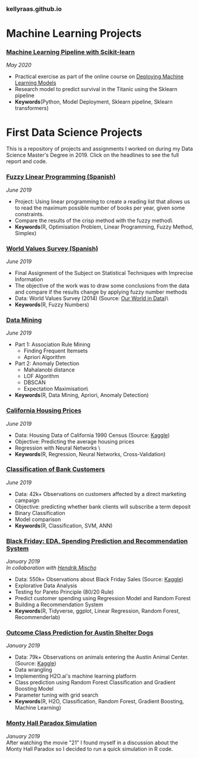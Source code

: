 ### kellyraas.github.io

# Machine Learning Projects

### [Machine Learning Pipeline with Scikit-learn](https://github.com/kellyraas/kellyraas.github.io/tree/master/MachineLearning/ML_Model_Deployment)
*May 2020*
- Practical exercise as part of the online course on [Deploying Machine Learning Models](https://www.udemy.com/course/deployment-of-machine-learning-models/)
- Research model to predict survival in the Titanic using the Sklearn pipeline
- **Keywords**(Python, Model Deployment, Sklearn pipeline, Sklearn transformers)

# First Data Science Projects

This is a repository of projects and assignments I worked on during my Data Science Master's Degree in 2019. Click on the headlines to see the full report and code.

### [Fuzzy Linear Programming (Spanish)](https://kellyraas.github.io/Projects/Linear_Programming/linear-opt-problem-reading-list.html)
*June 2019*
- Project: Using linear programming to create a reading list that allows us to read the maximum possible number of books per year, given some constraints.
- Compare the results of the crisp method with the fuzzy method\
- **Keywords**(R, Optimisation Problem, Linear Programming, Fuzzy Method, Simplex)


### [World Values Survey (Spanish)](https://kellyraas.github.io/Projects/World_Values_Survey/Trabajo-Final.html)
*June 2019*
- Final Assignment of the Subject on Statistical Techniques with Imprecise Information
- The objective of the work was to draw some conclusions from the data and compare if the results change by applying fuzzy number methods
- Data: World Values Survey (2014) (Source: [Our World in Data](https://ourworldindata.org/trust#trust-and-economic-outcomes.))\
- **Keywords**(R, Fuzzy Numbers)

### [Data Mining](https://kellyraas.github.io/Projects/Data_Mining/Data_Mining.html)
*June 2019*
- Part 1: Association Rule Mining
  - Finding Frequent Itemsets
  - Apriori Algorithm
- Part 2: Anomaly Detection
  - Mahalanobi distance
  - LOF Algorithm
  - DBSCAN
  - Expectation Maximisation\
- **Keywords**(R, Data Mining, Apriori, Anomaly Detection)


### [California Housing Prices](https://kellyraas.github.io/Projects/California_Housing_Prices/California_Housing_Prices.html)
*June 2019*
- Data: Housing Data of California 1990 Census (Source: [Kaggle](https://www.kaggle.com/camnugent/california-housing-prices))
- Objective: Predicting the average housing prices
- Regression with Neural Networks \
- **Keywords**(R, Regression, Neural Networks, Cross-Validation)


### [Classification of Bank Customers](https://kellyraas.github.io/Projects/Classification_Bank/Bank_Customers_Classificacion.html)
*June 2019*
- Data: 42k+ Observations on customers affected by a direct marketing campaign
- Objective: predicting whether bank clients will subscribe a term deposit  
- Binary Classification
- Model comparison
- **Keywords**(R, Classification, SVM, ANN)


### [Black Friday: EDA, Spending Prediction and Recommendation System](https://kellyraas.github.io/Projects/Black_Friday/Black_Friday.html)
*January 2019*\
*In collaboration with [Hendrik Mischo](https://github.com/hendrik-mischo)*
- Data: 550k+ Observations about Black Friday Sales (Source: [Kaggle](https://www.kaggle.com/mehdidag/black-friday/home))
- Explorative Data Analysis
- Testing for Pareto Principle (80/20 Rule)
- Predict customer spending using Regression Model and Random Forest
- Building a Recommendation System
- **Keywords**(R, Tidyverse, ggplot, Linear Regression, Random Forest, Recommenderlab)


### [Outcome Class Prediction for Austin Shelter Dogs](https://kellyraas.github.io/Projects/Austin_Animal_Shelter/Austin_Animal_Shelter.html)
*January 2019*
- Data: 79k+ Observations on animals entering the Austin Animal Center. (Source: [Kaggle](https://www.kaggle.com/aaronschlegel/austin-animal-center-shelter-intakes-and-outcomes#aac_outcomes.csv))
- Data wrangling
- Implementing H2O.ai's machine learning platform
- Class prediction using Random Forest Classification and Gradient Boosting Model
- Parameter tuning with grid search
- **Keywords**(R, H2O, Classification, Random Forest, Gradient Boosting, Machine Learning)

### [Monty Hall Paradox Simulation](https://kellyraas.github.io/Projects/Monty_Hall_Simulation/Monty_Hall_Simulation.html)
*January 2019*\
After watching the movie "21" I found myself in a discussion about the Monty Hall Paradox so I decided to run a quick simulation in R code.
